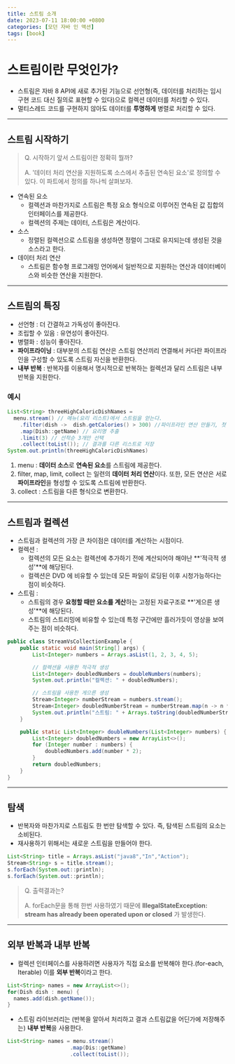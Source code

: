 ```yaml
---
title: 스트림 소개
date: 2023-07-11 18:00:00 +0800
categories: [모던 자바 인 액션]
tags: [book]
---
```


# 스트림이란 무엇인가?

- 스트림은 자바 8 API에 새로 추가된 기능으로 선언형(즉, 데이터를 처리하는 임시 구현 코드 대신 질의로 표현할 수 있다)으로 컬렉션 데이터를 처리할 수 있다.
- 멀티스레드 코드를 구현하지 않아도 데이터를 **투명하게** 병렬로 처리할 수 있다.

---

## 스트림 시작하기

> Q. 시작하기 앞서 스트림이란 정확히 뭘까?
>
> A. '데이터 처리 연산을 지원하도록 소스에서 추출된 연속된 요소'로 정의할 수 있다. 이 파트에서 정의를 하나씩 살펴보자.

- 연속된 요소
  - 컬렉션과 마찬가지로 스트림은 특정 요소 형식으로 이루어진 연속된 값 집합의 인터페이스를 제공한다.
  - 컬렉션의 주제는 데이터, 스트림은 계산이다.
- 소스
  - 정렬된 컬렉션으로 스트림을 생성하면 정렬이 그대로 유지되는데 생성된 것을 소스라고 한다.
- 데이터 처리 연산
  - 스트림은 함수형 프로그래밍 언어에서 일반적으로 지원하는 연산과 데이터베이스와 비슷한 연산을 지원한다.

---

## 스트림의 특징

- 선언형 : 더 간결하고 가독성이 좋아진다.
- 조립할 수 있음 : 유연성이 좋아진다.
- 병렬화 : 성능이 좋아진다.
- **파이프라이닝** : 대부분의 스트림 연산은 스트림 연산끼리 연결해서 커다란 파이프라인을 구성할 수 있도록 스트림 자신을 반환한다.
- **내부 반복** : 반복자를 이용해서 명시적으로 반복하는 컬렉션과 달리 스트림은 내부 반복을 지원한다.

### 예시

```java
List<String> threeHighCaloricDishNames =
  menu.stream() // 메뉴(요리 리스트)에서 스트림을 얻는다.
    .filter(dish ->  dish.getCalories() > 300) //파이프라인 연산 만들기, 첫 번째로 고칼로리 요리를 필터링
    .map(Dish::getName) // 요리명 추출
    .limit(3) // 선착순 3개만 선택
    .collect(toList()); // 결과를 다른 리스트로 저장
System.out.println(threeHighCaloricDishNames)
```

1. menu : **데이터 소스**로 **연속된 요소**를 스트림에 제공한다.
2. filter, map, limit, collect 는 일련의 **데이터 처리 연산**이다. 또한, 모든 연산은 서로 **파이프라인**을 형성할 수 있도록 스트림에 반환한다.
3. collect : 스트림을 다른 형식으로 변환한다.

---

## 스트림과 컬렉션

- 스트림과 컬렉션의 가장 큰 차이점은 데이터를 계산하는 시점이다.
- 컬렉션 :
  - 컬렉션의 모든 요소는 컬렉션에 추가하기 전에 계산되어야 해야난 **'적극적 생성'**에 해당된다.
  - 컬렉션은 DVD 에 비유할 수 있는데 모든 파일이 로딩된 이후 시청가능하다는 점이 비슷하다.
- 스트림 :
  - 스트림의 경우 **요청할 때만 요소를 계산**하는 고정된 자료구조로 **'게으른 생성'**에 해당된다.
  - 스트림의 스트리밍에 비유할 수 있는데 특정 구간에만 흘러가듯이 영상을 보여주는 점이 비슷하다.

```java
public class StreamVsCollectionExample {
    public static void main(String[] args) {
        List<Integer> numbers = Arrays.asList(1, 2, 3, 4, 5);

        // 컬렉션을 사용한 적극적 생성
        List<Integer> doubledNumbers = doubleNumbers(numbers);
        System.out.println("컬렉션: " + doubledNumbers);

        // 스트림을 사용한 게으른 생성
        Stream<Integer> numberStream = numbers.stream();
        Stream<Integer> doubledNumberStream = numberStream.map(n -> n * 2);//아직 요소가 생성되지 않고 지연
        System.out.println("스트림: " + Arrays.toString(doubledNumberStream.toArray()));//사용시점에 계산
    }

    public static List<Integer> doubleNumbers(List<Integer> numbers) {
        List<Integer> doubledNumbers = new ArrayList<>();
        for (Integer number : numbers) {
            doubledNumbers.add(number * 2);
        }
        return doubledNumbers;
    }
}
```

---

## 탐색

- 반복자와 마찬가지로 스트림도 한 번만 탐색할 수 있다. 즉, 탐색된 스트림의 요소는 소비된다.
- 재사용하기 위해서는 새로운 스트림을 만들어야 한다.

```java
List<String> title = Arrays.asList("java8","In","Action");
Stream<String> s = title.stream();
s.forEach(System.out::println);
s.forEach(System.out::println);
```

> Q. 출력결과는?
>
> A. forEach문을 통해 한번 사용하였기 때문에 **IllegalStateException: stream has already been operated upon or closed** 가 발생한다.

---

## 외부 반복과 내부 반복

- 컬렉션 인터페이스를 사용하려면 사용자가 직접 요소를 반복해야 한다.(for-each, Iterable) 이를 **외부 반복**이라고 한다.

```java
List<String> names = new ArrayList<>();
for(Dish dish : menu) {
  names.add(dish.getName());
}
```

- 스트림 라이브러리는 (반복을 알아서 처리하고 결과 스트림값을 어딘가에 저장해주는) **내부 반복**을 사용한다.

```java
List<String> names = menu.stream()
                    .map(Dis::getName)
                    .collect(toList());
```

##
